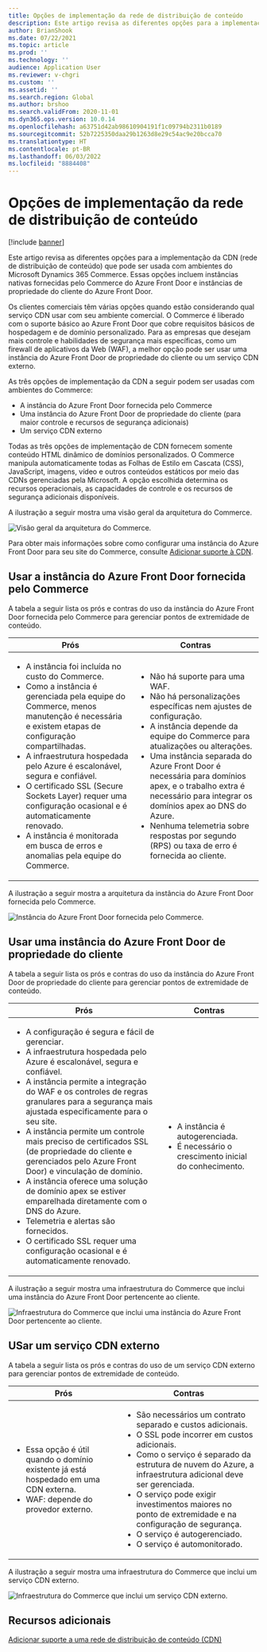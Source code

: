 ```yaml
---
title: Opções de implementação da rede de distribuição de conteúdo
description: Este artigo revisa as diferentes opções para a implementação da CDN (rede de distribuição de conteúdo) que pode ser usada com ambientes do Microsoft Dynamics 365 Commerce. Essas opções incluem instâncias nativas fornecidas pelo Commerce do Azure Front Door e instâncias de propriedade do cliente do Azure Front Door.
author: BrianShook
ms.date: 07/22/2021
ms.topic: article
ms.prod: ''
ms.technology: ''
audience: Application User
ms.reviewer: v-chgri
ms.custom: ''
ms.assetid: ''
ms.search.region: Global
ms.author: brshoo
ms.search.validFrom: 2020-11-01
ms.dyn365.ops.version: 10.0.14
ms.openlocfilehash: a63751d42ab98610904191f1c09794b2311b0189
ms.sourcegitcommit: 52b7225350daa29b1263d8e29c54ac9e20bcca70
ms.translationtype: HT
ms.contentlocale: pt-BR
ms.lasthandoff: 06/03/2022
ms.locfileid: "8884408"
---
```

# <a name="content-delivery-network-implementation-options"></a>Opções de implementação da rede de distribuição de conteúdo

[!include [banner](includes/banner.md)]

Este artigo revisa as diferentes opções para a implementação da CDN (rede de distribuição de conteúdo) que pode ser usada com ambientes do Microsoft Dynamics 365 Commerce. Essas opções incluem instâncias nativas fornecidas pelo Commerce do Azure Front Door e instâncias de propriedade do cliente do Azure Front Door.

Os clientes comerciais têm várias opções quando estão considerando qual serviço CDN usar com seu ambiente comercial. O Commerce é liberado com o suporte básico ao Azure Front Door que cobre requisitos básicos de hospedagem e de domínio personalizado. Para as empresas que desejam mais controle e habilidades de segurança mais específicas, como um firewall de aplicativos da Web (WAF), a melhor opção pode ser usar uma instância do Azure Front Door de propriedade do cliente ou um serviço CDN externo.

As três opções de implementação da CDN a seguir podem ser usadas com ambientes do Commerce:

- A instância do Azure Front Door fornecida pelo Commerce
- Uma instância do Azure Front Door de propriedade do cliente (para maior controle e recursos de segurança adicionais)
- Um serviço CDN externo

Todas as três opções de implementação de CDN fornecem somente conteúdo HTML dinâmico de domínios personalizados. O Commerce manipula automaticamente todas as Folhas de Estilo em Cascata (CSS), JavaScript, imagens, vídeo e outros conteúdos estáticos por meio das CDNs gerenciadas pela Microsoft. A opção escolhida determina os recursos operacionais, as capacidades de controle e os recursos de segurança adicionais disponíveis.

A ilustração a seguir mostra uma visão geral da arquitetura do Commerce.

![Visão geral da arquitetura do Commerce.](media/Commerce_CDN-Option_ComparisonModels.png)

Para obter mais informações sobre como configurar uma instância do Azure Front Door para seu site do Commerce, consulte [Adicionar suporte à CDN](add-cdn-support.md).

## <a name="use-the-commerce-provided-azure-front-door-instance"></a>Usar a instância do Azure Front Door fornecida pelo Commerce

A tabela a seguir lista os prós e contras do uso da instância do Azure Front Door fornecida pelo Commerce para gerenciar pontos de extremidade de conteúdo.

| Prós | Contras |
|------|------|
| <ul><li>A instância foi incluída no custo do Commerce.</li><li>Como a instância é gerenciada pela equipe do Commerce, menos manutenção é necessária e existem etapas de configuração compartilhadas.</li><li>A infraestrutura hospedada pelo Azure é escalonável, segura e confiável.</li><li>O certificado SSL (Secure Sockets Layer) requer uma configuração ocasional e é automaticamente renovado.</li><li>A instância é monitorada em busca de erros e anomalias pela equipe do Commerce.</li></ul> | <ul><li>Não há suporte para uma WAF.</li><li>Não há personalizações específicas nem ajustes de configuração.</li><li>A instância depende da equipe do Commerce para atualizações ou alterações.</li><li>Uma instância separada do Azure Front Door é necessária para domínios apex, e o trabalho extra é necessário para integrar os domínios apex ao DNS do Azure.</li><li>Nenhuma telemetria sobre respostas por segundo (RPS) ou taxa de erro é fornecida ao cliente.</li></ul> |

A ilustração a seguir mostra a arquitetura da instância do Azure Front Door fornecida pelo Commerce.

![Instância do Azure Front Door fornecida pelo Commerce.](media/Commerce_CDN-Option_CommerceFrontDoor.png)

## <a name="use-a-customer-owned-azure-front-door-instance"></a>Usar uma instância do Azure Front Door de propriedade do cliente

A tabela a seguir lista os prós e contras do uso da instância do Azure Front Door de propriedade do cliente para gerenciar pontos de extremidade de conteúdo.

| Prós | Contras |
|------|------|
| <ul><li>A configuração é segura e fácil de gerenciar.</li><li>A infraestrutura hospedada pelo Azure é escalonável, segura e confiável.</li><li>A instância permite a integração do WAF e os controles de regras granulares para a segurança mais ajustada especificamente para o seu site.</li><li>A instância permite um controle mais preciso de certificados SSL (de propriedade do cliente e gerenciados pelo Azure Front Door) e vinculação de domínio.</li><li>A instância oferece uma solução de domínio apex se estiver emparelhada diretamente com o DNS do Azure.</li><li>Telemetria e alertas são fornecidos.</li><li>O certificado SSL requer uma configuração ocasional e é automaticamente renovado.</li></ul> | <ul><li>A instância é autogerenciada.</li><li>É necessário o crescimento inicial do conhecimento.</li></ul> |

A ilustração a seguir mostra uma infraestrutura do Commerce que inclui uma instância do Azure Front Door pertencente ao cliente.

![Infraestrutura do Commerce que inclui uma instância do Azure Front Door pertencente ao cliente.](media/Commerce_CDN-Option_CustomerOwnedAzureFrontDoor.png)

## <a name="use-an-external-cdn-service"></a>USar um serviço CDN externo

A tabela a seguir lista os prós e contras do uso de um serviço CDN externo para gerenciar pontos de extremidade de conteúdo.

| Prós | Contras |
|------|------|
| <ul><li>Essa opção é útil quando o domínio existente já está hospedado em uma CDN externa.</li><li>WAF: depende do provedor externo.</li></ul> | <ul><li>São necessários um contrato separado e custos adicionais.</li><li>O SSL pode incorrer em custos adicionais.</li><li>Como o serviço é separado da estrutura de nuvem do Azure, a infraestrutura adicional deve ser gerenciada.</li><li>O serviço pode exigir investimentos maiores no ponto de extremidade e na configuração de segurança.</li><li>O serviço é autogerenciado.</li><li>O serviço é automonitorado.</li></ul> |

A ilustração a seguir mostra uma infraestrutura do Commerce que inclui um serviço CDN externo.

![Infraestrutura do Commerce que inclui um serviço CDN externo.](media/Commerce_CDN-Option_ExternalFrontDoor.png)

## <a name="additional-resources"></a>Recursos adicionais

[Adicionar suporte a uma rede de distribuição de conteúdo (CDN)](add-cdn-support.md)

